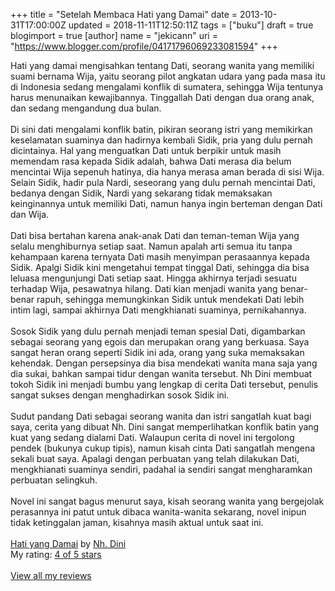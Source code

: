 +++
title = "Setelah Membaca Hati yang Damai"
date = 2013-10-31T17:00:00Z
updated = 2018-11-11T12:50:11Z
tags = ["buku"]
draft = true
blogimport = true 
[author]
	name = "jekicann"
	uri = "https://www.blogger.com/profile/04171796069233081594"
+++

Hati yang damai mengisahkan tentang Dati, seorang wanita yang memiliki suami bernama Wija, yaitu seorang pilot angkatan udara yang pada masa itu di Indonesia sedang mengalami konflik di sumatera, sehingga Wija tentunya harus menunaikan kewajibannya. Tinggallah Dati dengan dua orang anak, dan sedang mengandung dua bulan.<br /><br />Di sini dati mengalami konflik batin, pikiran seorang istri yang memikirkan keselamatan suaminya dan hadirnya kembali Sidik, pria yang dulu pernah dicintainya. Hal yang menguatkan Dati untuk berpikir untuk masih memendam rasa kepada Sidik adalah, bahwa Dati merasa dia belum mencintai Wija sepenuh hatinya, dia hanya merasa aman berada di sisi Wija. Selain Sidik, hadir pula Nardi, seseorang yang dulu pernah mencintai Dati, bedanya dengan Sidik, Nardi yang sekarang tidak memaksakan keinginannya untuk memiliki Dati, namun hanya ingin berteman dengan Dati dan Wija.<br /><br />Dati bisa bertahan karena anak-anak Dati dan teman-teman Wija yang selalu menghiburnya setiap saat. Namun apalah arti semua itu tanpa kehampaan karena ternyata Dati masih menyimpan perasaannya kepada Sidik. Apalgi Sidik kini mengetahui tempat tinggal Dati, sehingga dia bisa leluasa mengunjungi Dati setiap saat. Hingga akhirnya terjadi sesuatu terhadap Wija, pesawatnya hilang. Dati kian menjadi wanita yang benar-benar rapuh, sehingga memungkinkan Sidik untuk mendekati Dati lebih intim lagi, sampai akhirnya Dati mengkhianati suaminya, pernikahannya.<br /><br />Sosok Sidik yang dulu pernah menjadi teman spesial Dati, digambarkan sebagai seorang yang egois dan merupakan orang yang berkuasa. Saya sangat heran orang seperti Sidik ini ada, orang yang suka memaksakan kehendak. Dengan persepsinya dia bisa mendekati wanita mana saja yang dia sukai, bahkan sampai tidur dengan wanita tersebut. Nh Dini membuat tokoh Sidik ini menjadi bumbu yang lengkap di cerita Dati tersebut, penulis sangat sukses dengan menghadirkan sosok Sidik ini.<br /><br />Sudut pandang Dati sebagai seorang wanita dan istri sangatlah kuat bagi saya, cerita yang dibuat Nh. Dini sangat memperlihatkan konflik batin yang kuat yang sedang dialami Dati. Walaupun cerita di novel ini tergolong pendek (bukunya cukup tipis), namun kisah cinta Dati sangatlah mengena sekali buat saya. Apalagi dengan perbuatan yang telah dilakukan Dati, mengkhianati suaminya sendiri, padahal ia sendiri sangat mengharamkan perbuatan selingkuh.<br /><br />Novel ini sangat bagus menurut saya, kisah seorang wanita yang bergejolak perasannya ini patut untuk dibaca wanita-wanita sekarang, novel inipun tidak ketinggalan jaman, kisahnya masih aktual untuk saat ini.<br /><br /><a href="https://www.goodreads.com/book/show/3223530-hati-yang-damai" style="float: left; padding-right: 20px;" target="_blank"><img alt="" border="0" src="https://d.gr-assets.com/books/1208775649m/3223530.jpg" /></a><a href="https://www.goodreads.com/book/show/3223530-hati-yang-damai" target="_blank">Hati yang Damai</a> by <a href="https://www.goodreads.com/author/show/824284.Nh_Dini" target="_blank">Nh. Dini</a><br />My rating: <a href="https://www.goodreads.com/review/show/706278444" target="_blank">4 of 5 stars</a><br /><br /><a href="https://www.goodreads.com/review/list/6276652-jaka-santana" target="_blank">View all my reviews</a>
